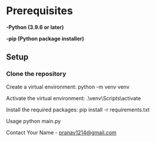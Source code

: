 # Prerequisites

**-Python (3.9.6 or later)**

**-pip (Python package installer)**

## Setup

### Clone the repository

Create a virtual environment:
python -m venv venv

Activate the virtual environment:
.\venv\Scripts\activate

Install the required packages:
pip install -r requirements.txt

Usage
python main.py

Contact
Your Name - pranav1214@gmail.com
